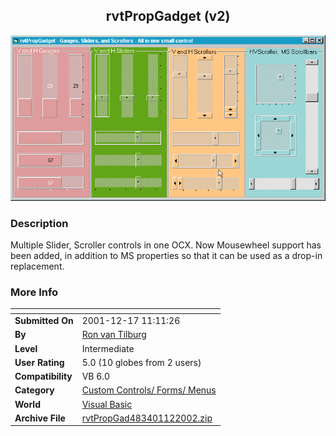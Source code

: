 ﻿<div align="center">

## rvtPropGadget \(v2\)

<img src="PIC20021122144314906.gif">
</div>

### Description

Multiple Slider, Scroller controls in one OCX. Now Mousewheel support has been added, in addition to MS properties so that it can be used as a drop-in replacement.
 
### More Info
 


<span>             |<span>
---                |---
**Submitted On**   |2001-12-17 11:11:26
**By**             |[Ron van Tilburg](https://github.com/Planet-Source-Code/PSCIndex/blob/master/ByAuthor/ron-van-tilburg.md)
**Level**          |Intermediate
**User Rating**    |5.0 (10 globes from 2 users)
**Compatibility**  |VB 6\.0
**Category**       |[Custom Controls/ Forms/  Menus](https://github.com/Planet-Source-Code/PSCIndex/blob/master/ByCategory/custom-controls-forms-menus__1-4.md)
**World**          |[Visual Basic](https://github.com/Planet-Source-Code/PSCIndex/blob/master/ByWorld/visual-basic.md)
**Archive File**   |[rvtPropGad483401122002\.zip](https://github.com/Planet-Source-Code/ron-van-tilburg-rvtpropgadget-v2__1-30741/archive/master.zip)








